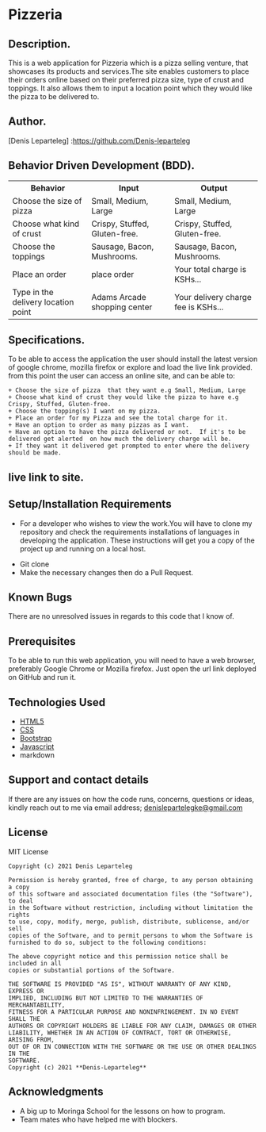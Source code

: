 # Pizzeria

## Description.
This is a web application for Pizzeria which is a pizza selling venture, that showcases its products and services.The site enables customers to  place their orders online based on their preferred pizza size, type of crust and toppings. It also allows them to input a location point which they would like the pizza to be delivered to. 

## Author.
[Denis Leparteleg] :https://github.com/Denis-leparteleg

## Behavior Driven Development (BDD).
<table>
        <tr>
          <th>Behavior</th>
          <th>Input</th>
          <th>Output</th>
        </tr>
        <tr>
        <td>Choose the size of pizza</td>
        <td>Small, Medium, Large</td>
        <td>Small, Medium, Large</td>
        </tr>
        <tr>
        <td>Choose what kind of crust</td>
        <td>Crispy, Stuffed, Gluten-free.</td>
        <td>Crispy, Stuffed, Gluten-free.</td>
        </tr>
        <tr>
        <td>Choose the toppings</td>
        <td>Sausage, Bacon, Mushrooms.</td>
        <td>Sausage, Bacon, Mushrooms.</td>
        </tr>
        <tr>
        <td>Place an order</td>
        <td>place order</td>
        <td>Your total charge is KSHs...</td>
        </tr>
        <tr>
        <td>Type in the delivery location point</td>
        <td>Adams Arcade shopping center</td>
        <td>Your delivery charge fee is KSHs...</td>
        </tr>
</table>
      
## Specifications.
To be able to access the application the user should install the latest version of google chrome, mozilla firefox or explore and load the live link provided.
from this point the user can access an online site, and can be able to:
```
+ Choose the size of pizza  that they want e.g Small, Medium, Large
+ Choose what kind of crust they would like the pizza to have e.g Crispy, Stuffed, Gluten-free.
+ Choose the topping(s) I want on my pizza.
+ Place an order for my Pizza and see the total charge for it.
+ Have an option to order as many pizzas as I want.
+ Have an option to have the pizza delivered or not.  If it's to be delivered get alerted  on how much the delivery charge will be.
+ If they want it delivered get prompted to enter where the delivery should be made.

```
##  live link to site.


## Setup/Installation Requirements
* For a developer who wishes to view the work.You will have to clone my repository and check the requirements installations of languages in developing the application.
These instructions will get you a copy of the project up and running on a local host.
+ Git clone 
+ Make the necessary changes then do a Pull Request.

## Known Bugs
There are no unresolved issues in regards to this code that I know of.

## Prerequisites
To be able to run this web application, you will need to have a web browser, preferably Google Chrome or Mozilla firefox.
Just open the url link deployed on GitHub and run it.

## Technologies Used
* [HTML5](https://github.com/topics/html5)
* [CSS](https://github.com/topics/css3)
* [Bootstrap](https://github.com/topics/bootstrap)
* [Javascript](https://github.com/topics/javascript)
* markdown


## Support and contact details
If there are any issues on how the code runs, concerns, questions or ideas, kindly reach out to me via email address; 
denislepartelegke@gmail.com

## License
MIT License
```
Copyright (c) 2021 Denis Leparteleg

Permission is hereby granted, free of charge, to any person obtaining a copy
of this software and associated documentation files (the "Software"), to deal
in the Software without restriction, including without limitation the rights
to use, copy, modify, merge, publish, distribute, sublicense, and/or sell
copies of the Software, and to permit persons to whom the Software is
furnished to do so, subject to the following conditions:

The above copyright notice and this permission notice shall be included in all
copies or substantial portions of the Software.

THE SOFTWARE IS PROVIDED "AS IS", WITHOUT WARRANTY OF ANY KIND, EXPRESS OR
IMPLIED, INCLUDING BUT NOT LIMITED TO THE WARRANTIES OF MERCHANTABILITY,
FITNESS FOR A PARTICULAR PURPOSE AND NONINFRINGEMENT. IN NO EVENT SHALL THE
AUTHORS OR COPYRIGHT HOLDERS BE LIABLE FOR ANY CLAIM, DAMAGES OR OTHER
LIABILITY, WHETHER IN AN ACTION OF CONTRACT, TORT OR OTHERWISE, ARISING FROM,
OUT OF OR IN CONNECTION WITH THE SOFTWARE OR THE USE OR OTHER DEALINGS IN THE
SOFTWARE.
Copyright (c) 2021 **Denis-Leparteleg**
```
## Acknowledgments

* A big up to Moringa School for the lessons on how to program.
* Team mates who have helped me with blockers.
